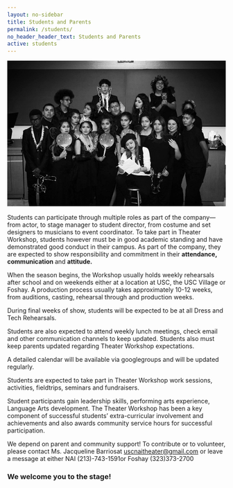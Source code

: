 ```yaml
---
layout: no-sidebar
title: Students and Parents
permalink: /students/
no_header_header_text: Students and Parents
active: students
---
```

<a href="#" class="image featured"><img src="../images/bottom.jpg" alt="" /></a>

Students can participate through  multiple roles as part of the company—from actor, to stage manager to student director, from costume and set designers  to musicians to event coordinator. To take part in Theater Workshop, students  however must be in good academic standing and have demonstrated good conduct in their campus. As part of the company, they are expected to show responsibility and commitment in their <strong>attendance, communication </strong> and <strong>attitude.</strong>
 
When the season begins, the Workshop usually holds weekly rehearsals after school and on weekends either at a location at USC, the USC Village or Foshay.  A production process usually takes approximately 10-12 weeks, from auditions, casting, rehearsal through and production weeks.  
 
During final weeks of show, students will be expected to be at all Dress and Tech Rehearsals.
 
Students are also expected to attend weekly lunch meetings, check email and other communication channels to keep updated. Students also must keep parents updated regarding Theater Workshop expectations.
 
A detailed calendar will be available via googlegroups and will be updated regularly.
 
Students are expected to take part in Theater Workshop  work sessions, activities, fieldtrips, seminars and fundraisers.
 
Student participants gain leadership skills, performing arts experience, Language Arts development. The Theater Workshop has been a key component of successful students’ extra-curricular involvement and achievements and also awards community service hours for successful participation.
 
We depend on parent and community support! To contribute or to volunteer, please contact Ms. Jacqueline Barriosat uscnaitheater@gmail.com or leave a message at either NAI (213)-743-1591or Foshay (323)373-2700

<h3>We welcome you to the stage!</h3>